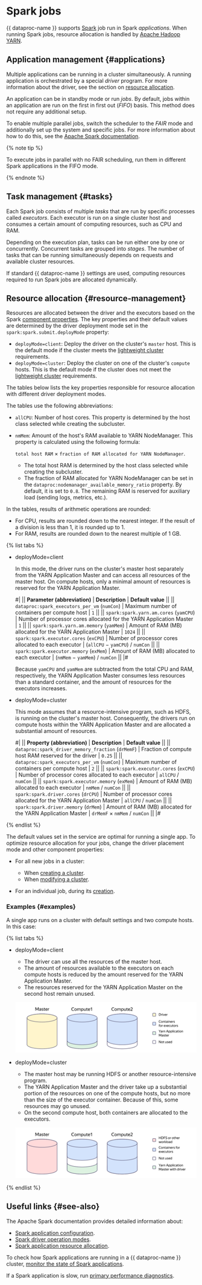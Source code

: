 # Spark jobs

{{ dataproc-name }} supports [Spark](https://spark.apache.org/docs/latest/sql-programming-guide.html) job run in Spark _applications_. When running Spark jobs, resource allocation is handled by [Apache Hadoop YARN](https://hadoop.apache.org/docs/stable/hadoop-yarn/hadoop-yarn-site/YARN.html).

## Application management {#applications}

Multiple applications can be running in a cluster simultaneously. A running application is orchestrated by a special _driver_ program. For more information about the driver, see the section on [resource allocation](#resource-management).

An application can be in standby mode or run _jobs_. By default, jobs within an application are run on the first in first out (_FIFO_) basis. This method does not require any additional setup.

To enable multiple parallel jobs, switch the scheduler to the _FAIR_ mode and additionally set up the system and specific jobs. For more information about how to do this, see the [Apache Spark documentation](https://spark.apache.org/docs/latest/job-scheduling.html#scheduling-within-an-application).

{% note tip %}

To execute jobs in parallel with no FAIR scheduling, run them in different Spark applications in the FIFO mode.

{% endnote %}

## Task management {#tasks}

Each Spark job consists of multiple _tasks_ that are run by specific processes called _executors_. Each executor is run on a single cluster host and consumes a certain amount of computing resources, such as CPU and RAM.

Depending on the execution plan, tasks can be run either one by one or concurrently. Concurrent tasks are grouped into _stages_. The number of tasks that can be running simultaneously depends on requests and available cluster resources.

If standard {{ dataproc-name }} settings are used, computing resources required to run Spark jobs are allocated dynamically.

## Resource allocation {#resource-management}

Resources are allocated between the driver and the executors based on the Spark [component properties](./settings-list.md). The key properties and their default values are determined by the driver deployment mode set in the `spark:spark.submit.deployMode` property:

* `deployMode=client`: Deploy the driver on the cluster's `master` host. This is the default mode if the cluster meets the [lightweight cluster](./index.md#light-weight-clusters) requirements.
* `deployMode=cluster`: Deploy the cluster on one of the cluster's `compute` hosts. This is the default mode if the cluster does not meet the [lightweight cluster](./index.md#light-weight-clusters) requirements.

The tables below lists the key properties responsible for resource allocation with different driver deployment modes.

The tables use the following abbreviations:

* `allCPU`: Number of host cores. This property is determined by the host class selected while creating the subcluster.
* `nmMem`: Amount of the host's RAM available to YARN NodeManager. This property is calculated using the following formula:

    `total host RAM` × `fraction of RAM allocated for YARN NodeManager`.

    * The total host RAM is determined by the host class selected while creating the subcluster.
    * The fraction of RAM allocated for YARN NodeManager can be set in the `dataproc:nodemanager_available_memory_ratio` property. By default, it is set to `0.8`. The remaining RAM is reserved for auxiliary load (sending logs, metrics, etc.).

In the tables, results of arithmetic operations are rounded:

* For CPU, results are rounded down to the nearest integer. If the result of a division is less than 1, it is rounded up to 1.
* For RAM, results are rounded down to the nearest multiple of 1 GB.

{% list tabs %}

- deployMode=client

    In this mode, the driver runs on the cluster's master host separately from the YARN Application Master and can access all resources of the master host. On compute hosts, only a minimal amount of resources is reserved for the YARN Application Master.

   #|
    || **Parameter (abbreviation)**                 | **Description**                                                     | **Default value**                ||
    || `dataproc:spark_executors_per_vm` (`numCon`) | Maximum number of containers per compute host                       | `1`                              ||
    || `spark:spark.yarn.am.cores` (`yamCPU`)       | Number of processor cores allocated for the YARN Application Master | `1`                              ||
    || `spark:spark.yarn.am.memory` (`yamMem`)      | Amount of RAM (MB) allocated for the YARN Application Master        | `1024`                           ||
    || `spark:spark.executor.cores` (`exCPU`)       | Number of processor cores allocated to each executor                | (`allCPU` − `yamCPU`) / `numCon` ||
    || `spark:spark.executor.memory` (`exMem`)      | Amount of RAM (MB) allocated to each executor                       | (`nmMem` − `yamMem`) / `numCon`  ||
    |#

    Because `yamCPU` and `yamMem` are subtracted from the total CPU and RAM, respectively, the YARN Application Master consumes less resources than a standard container, and the amount of resources for the executors increases.

- deployMode=cluster

   This mode assumes that a resource-intensive program, such as HDFS, is running on the cluster's master host. Consequently, the drivers run on compute hosts within the YARN Application Master and are allocated a substantial amount of resources.

   #|
   || **Property (abbreviation)**                        | **Description**                                                     | **Default value**             ||
   || `dataproc:spark_driver_memory_fraction` (`drMemF`) | Fraction of compute host RAM reserved for the driver                | `0.25`                        ||
   || `dataproc:spark_executors_per_vm` (`numCon`)       | Maximum number of containers per compute host                       | `2`                           ||
   || `spark:spark.executor.cores` (`exCPU`)             | Number of processor cores allocated to each executor                | `allCPU` / `numCon`           ||
   || `spark:spark.executor.memory` (`exMem`)            | Amount of RAM (MB) allocated to each executor                       | `nmMem` / `numCon`            ||
   || `spark:spark.driver.cores` (`drCPU`)               | Number of processor cores allocated for the YARN Application Master | `allCPU` / `numCon`           ||
   || `spark:spark.driver.memory` (`drMem`)              | Amount of RAM (MB) allocated for the YARN Application Master        | `drMemF` × `nmMem` / `numCon` ||
   |#

{% endlist %}

The default values set in the service are optimal for running a single app. To optimize resource allocation for your jobs, change the driver placement mode and other component properties:

* For all new jobs in a cluster:

    * When [creating a cluster](../operations/cluster-create.md).
    * When [modifying a cluster](../operations/cluster-update.md).

* For an individual job, during its [creation](../operations/jobs-spark.md#create).

### Examples {#examples}

A single app runs on a cluster with default settings and two compute hosts. In this case:

{% list tabs %}

- deployMode=client

    * The driver can use all the resources of the master host.
    * The amount of resources available to the executors on each compute hosts is reduced by the amount reserved for the YARN Application Master.
    * The resources reserved for the YARN Application Master on the second host remain unused.

   ![lightweight-load](../../_assets/data-proc/lightweight-load.svg)

- deployMode=cluster

    * The master host may be running HDFS or another resource-intensive program.
    * The YARN Application Master and the driver take up a substantial portion of the resources on one of the compute hosts, but no more than the size of the executor container. Because of this, some resources may go unused.
    * On the second compute host, both containers are allocated to the executors.

   ![heavyweight-load](../../_assets/data-proc/heavyweight-load.svg)

{% endlist %}

## Useful links {#see-also}

The Apache Spark documentation provides detailed information about:

* [Spark application configuration](https://spark.apache.org/docs/latest/configuration.html).
* [Spark driver operation modes](https://spark.apache.org/docs/latest/running-on-yarn.html#launching-spark-on-yarn).
* [Spark application resource allocation](https://spark.apache.org/docs/latest/running-on-yarn.html#resource-allocation-and-configuration-overview).

To check how Spark applications are running in a {{ dataproc-name }} cluster, [monitor the state of Spark applications](../operations/spark-monitoring.md).

If a Spark application is slow, run [primary performance diagnostics](../operations/spark-diagnostics.md#diagnostics).
